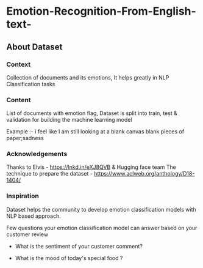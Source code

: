 # Emotion-Recognition-From-English-text-

## About Dataset
### Context
Collection of documents and its emotions, It helps greatly in NLP Classification tasks

### Content
List of documents with emotion flag, Dataset is split into train, test & validation for building the machine learning model

Example :-
i feel like I am still looking at a blank canvas blank pieces of paper;sadness

### Acknowledgements
Thanks to Elvis - https://lnkd.in/eXJ8QVB & Hugging face team
The technique to prepare the dataset - https://www.aclweb.org/anthology/D18-1404/

### Inspiration
Dataset helps the community to develop emotion classification models with NLP based approach.

Few questions your emotion classification model can answer based on your customer review

- What is the sentiment of your customer comment?

- What is the mood of today's special food ?
